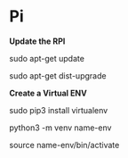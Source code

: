 # Pi

**Update the RPI**

sudo apt-get update

sudo apt-get dist-upgrade


**Create a Virtual ENV**

sudo pip3 install virtualenv

python3 -m venv name-env

source name-env/bin/activate

